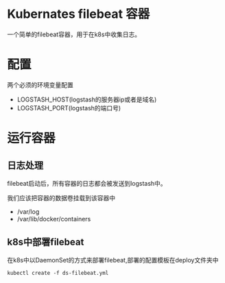 # Kubernates filebeat 容器
一个简单的filebeat容器，用于在k8s中收集日志。

# 配置
两个必须的环境变量配置

- LOGSTASH_HOST(logstash的服务器ip或者是域名)
- LOGSTASH_PORT(logstash的端口号)

# 运行容器
## 日志处理
filebeat启动后，所有容器的日志都会被发送到logstash中。

我们应该把容器的数据卷挂载到该容器中
- /var/log
- /var/lib/docker/containers

## k8s中部署filebeat
在k8s中以DaemonSet的方式来部署filebeat,部署的配置模板在deploy文件夹中

```
kubectl create -f ds-filebeat.yml
```
